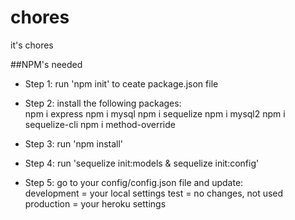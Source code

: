 # chores
it's chores

##NPM's needed
* Step 1: run 'npm init' to ceate package.json file

* Step 2: install the following packages:    
    npm i express
    npm i mysql
    npm i sequelize
    npm i mysql2
    npm i sequelize-cli
    npm i method-override

* Step 3: run 'npm install' 

* Step 4: run 'sequelize init:models & sequelize init:config' 

* Step 5: go to your config/config.json file and update:    
    development = your local settings
    test = no changes, not used
    production  = your heroku settings 
